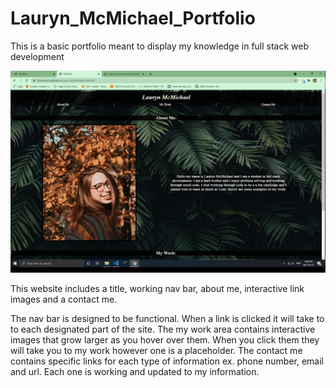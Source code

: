 # Lauryn_McMichael_Portfolio
This is a basic portfolio meant to display my knowledge in full stack web development

![alt text](https://github.com/laurynmcm/Lauryn_McMichael_Portfolio/blob/master/Screenshot%20(25).png?raw=true)

This website includes a title, working nav bar, about me, interactive link images and a contact me.

The nav bar is designed to be functional. When a link is clicked it will take to to each designated part of the site.
The my work area contains interactive images that grow larger as you hover over them. When you click them they will take you to my work however one is a placeholder.
The contact me contains specific links for each type of information ex. phone number, email and url. Each one is working and updated to my information.
